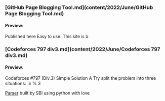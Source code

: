 ### [GitHub Page Blogging Tool.md](content/2022/June/GitHub Page Blogging Tool.md) 
#### Preview: 

Published here
Easy to use.
This site is b
### [Codeforces 797 div3.md](content/2022/June/Codeforces 797 div3.md) 
#### Preview: 

Codeforces #797 (Div.3) Simple Solution
A
Try split the problem into three situations: `n % 3

[Parser](https://github.com/sbihere/) built by SBI using python with love
